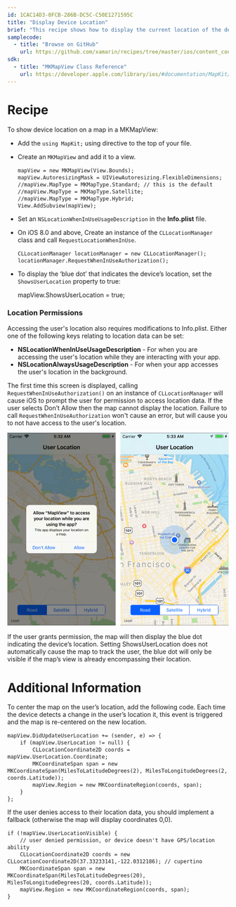 ```yaml
---
id: 1CAC14D3-0FCB-286B-DC5C-C50E1271595C
title: "Display Device Location"
brief: "This recipe shows how to display the current location of the device on a map."
samplecode:
  - title: "Browse on GitHub" 
    url: https://github.com/xamarin/recipes/tree/master/ios/content_controls/map_view/display_device_location
sdk:
  - title: "MKMapView Class Reference" 
    url: https://developer.apple.com/library/ios/#documentation/MapKit/Reference/MKMapView_Class/MKMapView/MKMapView.html
---
```


<a name="Recipe" class="injected"></a>


# Recipe

To show device location on a map in a MKMapView:&nbsp;

- Add the `using MapKit;` using directive to the top of your file.

-  Create an `MKMapView` and add it to a view.

    ```
    mapView = new MKMapView(View.Bounds);	
    mapView.AutoresizingMask = UIViewAutoresizing.FlexibleDimensions;		
    //mapView.MapType = MKMapType.Standard;	// this is the default
    //mapView.MapType = MKMapType.Satellite;
    //mapView.MapType = MKMapType.Hybrid;
    View.AddSubview(mapView);
    ```
    
-  Set an `NSLocationWhenInUseUsageDescription` in the **Info.plist** file.

-  On iOS 8.0 and above, Create an instance of the `CLLocationManager` class and call `RequestLocationWhenInUse`.

    ```
    CLLocationManager locationManager = new CLLocationManager();
    locationManager.RequestWhenInUseAuthorization();
    ```
    
-  To display the ‘blue dot’ that indicates the device’s location, set the `ShowsUserLocation` property to true:

    mapView.ShowsUserLocation = true;

### Location Permissions 

Accessing the user's location also requires modifications to Info.plist. Either one of the following keys relating to location data can be set:

* **NSLocationWhenInUseUsageDescription** - For when you are accessing the user's location while they are interacting with your app.
* **NSLocationAlwaysUsageDescription** - For when your app accesses the user's location in the background.

The first time this screen is displayed, calling `RequestWhenInUseAuthorization()` on an instance of `CLLocationManager` will cause iOS to prompt the user for permission to access location data. If the user selects Don’t Allow then the map cannot display the location. Failure to call `RequestWhenInUseAuthorization` won't cause an error, but will cause you to not have access to the user's location.

 [ ![](Images/DeviceLocation.png)](Images/DeviceLocation.png)

If the user grants permission, the map will then display the blue dot
indicating the device’s location. Setting ShowsUserLocation does not
automatically cause the map to track the user, the blue dot will only be visible
if the map’s view is already encompassing their location.

 <a name="Additional_Information" class="injected"></a>


# Additional Information

To center the map on the user’s location, add the following code. Each time
the device detects a change in the user’s location it, this event is triggered
and the map is re-centered on the new location.

```
mapView.DidUpdateUserLocation += (sender, e) => {
    if (mapView.UserLocation != null) {
        CLLocationCoordinate2D coords = mapView.UserLocation.Coordinate;
        MKCoordinateSpan span = new MKCoordinateSpan(MilesToLatitudeDegrees(2), MilesToLongitudeDegrees(2, coords.Latitude));
        mapView.Region = new MKCoordinateRegion(coords, span);
    }
};
```

If the user denies access to their location data, you should implement a
fallback (otherwise the map will display coordinates 0,0).&nbsp;

```
if (!mapView.UserLocationVisible) {
    // user denied permission, or device doesn't have GPS/location ability
    CLLocationCoordinate2D coords = new CLLocationCoordinate2D(37.33233141,-122.0312186); // cupertino
    MKCoordinateSpan span = new MKCoordinateSpan(MilesToLatitudeDegrees(20), MilesToLongitudeDegrees(20, coords.Latitude));
    mapView.Region = new MKCoordinateRegion(coords, span);
}
```

